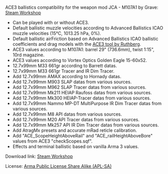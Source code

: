 ACE3 ballistics compatibility for the weapon mod JCA - M107A1 by Grave: [Steam Workshop](https://steamcommunity.com/workshop/filedetails/?id=3559739995)
- Can be played with or without ACE3.
- Default ballistic muzzle velocities according to Advanced Ballistics ICAO muzzle velocities (15°C, 1013.25 hPa, 0%).
- Default ballistic airFriction based on Advanced Ballistics ICAO ballistic coefficients and drag models with the [ACE3 tool by Ruthberg](https://github.com/acemod/ACE3/blob/master/tools/generate_airfriction_config.py).
- ACE3 values according to M107A1: barrel 29" (736.6mm), twist 1:15", 10rd magazine.
- ACE3 values according to Vortex Optics Golden Eagle 15-60x52.
- 12.7x99mm M33 661gr according to Barrett datas.
- 12.7x99mm M33 661gr Tracer and IR Dim Tracer.
- Add 12.7x99mm AMAX according to Hornady datas.
- Add 12.7x99mm M903 SLAP datas from various sources.
- Add 12.7x99mm M962 SLAP Tracer datas from various sources.
- Add 12.7x99mm Mk211 HEIAP Raufoss datas from various sources.
- Add 12.7x99mm Mk300 HEIAP-Tracer datas from various sources.
- Add 12.7x99mm Nammo MP-DT MultiPurpose IR Dim Tracer datas from various sources.
- Add 12.7x99mm M8 API datas from various sources.
- Add 12.7x99mm M20 API Tracer datas from various sources.
- Add 12.7x99mm Mk257 API IR Dim Tracer datas from various sources.
- Add AtragMx presets and accurate mRad reticle calibration.
- Add "ACE_ScopeHeightAboveRail" and "ACE_railHeightAboveBore" values from ACE3 "checkScopes.sqf".
- Effects and terminal ballistic based on vanilla Arma 3 values.

Download link: [Steam Workshop](https://steamcommunity.com/sharedfiles/filedetails/?id=3561273365)

License: [Arma Public License Share Alike (APL-SA)](https://www.bohemia.net/community/licenses/arma-public-license-share-alike)
